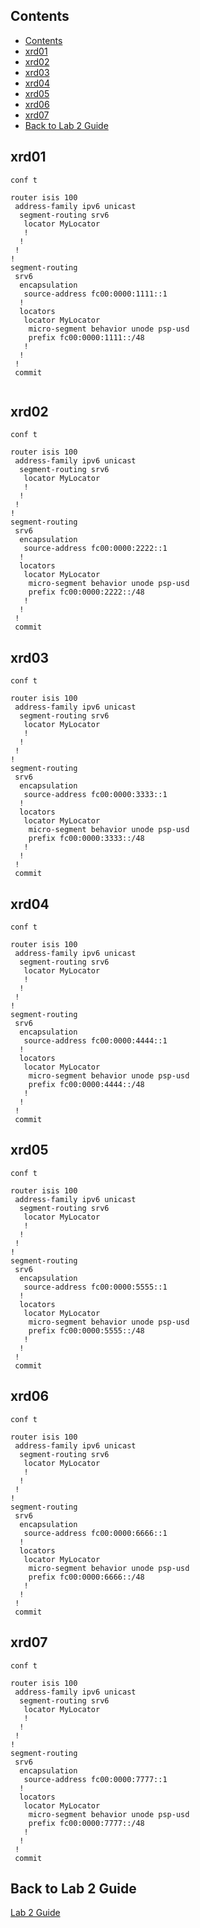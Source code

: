 ## Contents
- [Contents](#contents)
- [xrd01](#xrd01)
- [xrd02](#xrd02)
- [xrd03](#xrd03)
- [xrd04](#xrd04)
- [xrd05](#xrd05)
- [xrd06](#xrd06)
- [xrd07](#xrd07)
- [Back to Lab 2 Guide](#back-to-lab-2-guide)

## xrd01
```
conf t

router isis 100
 address-family ipv6 unicast
  segment-routing srv6
   locator MyLocator
   !
  !
 !
!
segment-routing
 srv6
  encapsulation
   source-address fc00:0000:1111::1
  !
  locators
   locator MyLocator
    micro-segment behavior unode psp-usd
    prefix fc00:0000:1111::/48
   !
  !
 !
 commit
 
 ```

## xrd02
```
conf t

router isis 100
 address-family ipv6 unicast
  segment-routing srv6
   locator MyLocator
   !
  !
 !
!
segment-routing
 srv6
  encapsulation
   source-address fc00:0000:2222::1
  !
  locators
   locator MyLocator
    micro-segment behavior unode psp-usd
    prefix fc00:0000:2222::/48
   !
  !
 !
 commit

```

## xrd03
```
conf t

router isis 100
 address-family ipv6 unicast
  segment-routing srv6
   locator MyLocator
   !
  !
 !
!
segment-routing
 srv6
  encapsulation
   source-address fc00:0000:3333::1
  !
  locators
   locator MyLocator
    micro-segment behavior unode psp-usd
    prefix fc00:0000:3333::/48
   !
  !
 !
 commit

```

## xrd04
```
conf t

router isis 100
 address-family ipv6 unicast
  segment-routing srv6
   locator MyLocator
   !
  !
 !
!
segment-routing
 srv6
  encapsulation
   source-address fc00:0000:4444::1
  !
  locators
   locator MyLocator
    micro-segment behavior unode psp-usd
    prefix fc00:0000:4444::/48
   !
  !
 !
 commit

```

## xrd05
```
conf t

router isis 100
 address-family ipv6 unicast
  segment-routing srv6
   locator MyLocator
   !
  !
 !
!
segment-routing
 srv6
  encapsulation
   source-address fc00:0000:5555::1
  !
  locators
   locator MyLocator
    micro-segment behavior unode psp-usd
    prefix fc00:0000:5555::/48
   !
  !
 !
 commit

```

## xrd06
```
conf t

router isis 100
 address-family ipv6 unicast
  segment-routing srv6
   locator MyLocator
   !
  !
 !
!
segment-routing
 srv6
  encapsulation
   source-address fc00:0000:6666::1
  !
  locators
   locator MyLocator
    micro-segment behavior unode psp-usd
    prefix fc00:0000:6666::/48
   !
  !
 !
 commit

```

## xrd07
```
conf t

router isis 100
 address-family ipv6 unicast
  segment-routing srv6
   locator MyLocator
   !
  !
 !
!
segment-routing
 srv6
  encapsulation
   source-address fc00:0000:7777::1
  !
  locators
   locator MyLocator
    micro-segment behavior unode psp-usd
    prefix fc00:0000:7777::/48
   !
  !
 !
 commit

 ```

 ## Back to Lab 2 Guide
[Lab 2 Guide](https://github.com/jalapeno/SRv6_dCloud_Lab/tree/main/lab_2/lab_2-guide.md)